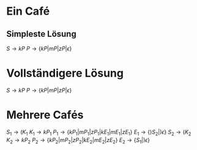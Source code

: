 # Ein Café
## Simpleste Lösung
$S \rightarrow kP$
$P \rightarrow \{kP | mP | zP | \epsilon\}$
# Vollständigere Lösung
$S \rightarrow kP$
$P \rightarrow \{kP | mP | zP | \epsilon\}$


# Mehrere Cafés
$S_1 \rightarrow (K_1$
$K_1 \rightarrow kP_1$
$P_1 \rightarrow \{kP_1|mP_1|zP_1|kE_1|mE_1|zE_1\}$
$E_1 \rightarrow \{)S_2|)\epsilon\}$
$S_2\rightarrow (K_2$
$K_2\rightarrow kP_2$
$P_2 \rightarrow \{kP_2|mP_2|zP_2|kE_2|mE_2|zE_2\}$
$E_2 \rightarrow \{S_1|)\epsilon\}$